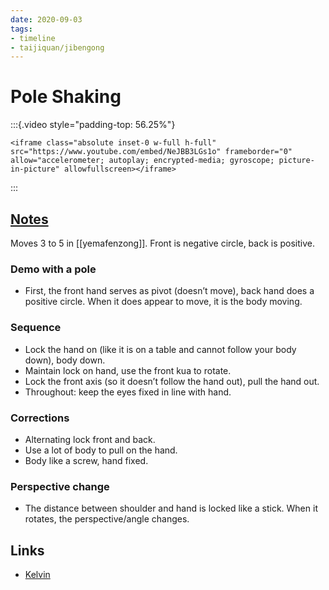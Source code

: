 ```yaml
---
date: 2020-09-03
tags:
- timeline
- taijiquan/jibengong
---
```

# Pole Shaking

:::{.video style="padding-top: 56.25%"}
```{=html}
<iframe class="absolute inset-0 w-full h-full" src="https://www.youtube.com/embed/NeJBB3LGs1o" frameborder="0" allow="accelerometer; autoplay; encrypted-media; gyroscope; picture-in-picture" allowfullscreen></iframe>
```
:::

## [Notes](http://practicalmethod.com/2020/09/chen-zhonghua-online-lesson-sept-3-2020-online-video-purchase/)
Moves 3 to 5 in [[yemafenzong]]. Front is negative circle, back is positive.

### Demo with a pole
* First, the front hand serves as pivot (doesn’t move), back hand does a positive circle. When it does appear to move, it is the body moving.

### Sequence
* Lock the hand on (like it is on a table and cannot follow your body down), body down.
* Maintain lock on hand, use the front kua to rotate.
* Lock the front axis (so it doesn’t follow the hand out), pull the hand out.
* Throughout: keep the eyes fixed in line with hand.

### Corrections
* Alternating lock front and back.
* Use a lot of body to pull on the hand.
* Body like a screw, hand fixed.

### Perspective change
* The distance between shoulder and hand is locked like a stick. When it rotates, the perspective/angle changes.

## Links
* [Kelvin](http://practicalmethod.com/2020/09/master-chens-online-lesson-on-sep-3-2020-kelvin-ho/)

